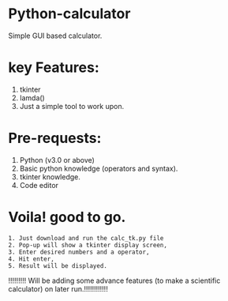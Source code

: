 # Python-calculator
Simple GUI based calculator.
# key Features:
  1. tkinter
  2. lamda()
  3. Just a simple tool to work upon.
# Pre-requests:
  1. Python (v3.0 or above)
  2. Basic python knowledge (operators and syntax).
  3. tkinter knowledge.
  4. Code editor
# Voila! good to go.
    1. Just download and run the calc_tk.py file
    2. Pop-up will show a tkinter display screen,
    3. Enter desired numbers and a operator,
    4. Hit enter,
    5. Result will be displayed.



!!!!!!!!! Will be adding some advance features (to make a scientific calculator) on later run.!!!!!!!!!!!!
